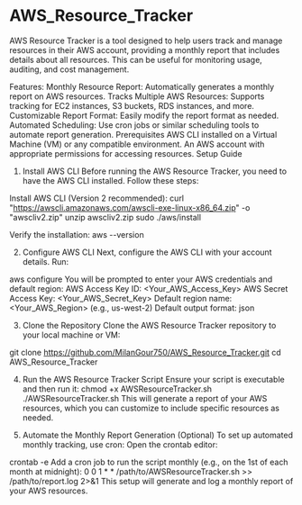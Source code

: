 # AWS_Resource_Tracker
AWS Resource Tracker is a tool designed to help users track and manage resources in their AWS account, providing a monthly report that includes details about all resources. This can be useful for monitoring usage, auditing, and cost management.

Features: 
Monthly Resource Report: Automatically generates a monthly report on AWS resources.
Tracks Multiple AWS Resources: Supports tracking for EC2 instances, S3 buckets, RDS instances, and more.
Customizable Report Format: Easily modify the report format as needed.
Automated Scheduling: Use cron jobs or similar scheduling tools to automate report generation.
Prerequisites
AWS CLI installed on a Virtual Machine (VM) or any compatible environment.
An AWS account with appropriate permissions for accessing resources.
Setup Guide
1. Install AWS CLI
Before running the AWS Resource Tracker, you need to have the AWS CLI installed. Follow these steps:

Install AWS CLI (Version 2 recommended):
  curl "https://awscli.amazonaws.com/awscli-exe-linux-x86_64.zip" -o "awscliv2.zip"
  unzip awscliv2.zip
  sudo ./aws/install

Verify the installation:
aws --version

2. Configure AWS CLI
Next, configure the AWS CLI with your account details. Run:

aws configure
You will be prompted to enter your AWS credentials and default region:
  AWS Access Key ID: <Your_AWS_Access_Key>
  AWS Secret Access Key: <Your_AWS_Secret_Key>
  Default region name: <Your_AWS_Region> (e.g., us-west-2)
Default output format: json

3. Clone the Repository
Clone the AWS Resource Tracker repository to your local machine or VM:

  git clone https://github.com/MilanGour750/AWS_Resource_Tracker.git
  cd AWS_Resource_Tracker

4. Run the AWS Resource Tracker Script
Ensure your script is executable and then run it:
  chmod +x AWSResourceTracker.sh
  ./AWSResourceTracker.sh
This will generate a report of your AWS resources, which you can customize to include specific resources as needed.

5. Automate the Monthly Report Generation (Optional)
To set up automated monthly tracking, use cron:
Open the crontab editor:

  crontab -e
  Add a cron job to run the script monthly (e.g., on the 1st of each month at midnight):
  0 0 1 * * /path/to/AWSResourceTracker.sh >> /path/to/report.log 2>&1
This setup will generate and log a monthly report of your AWS resources.

